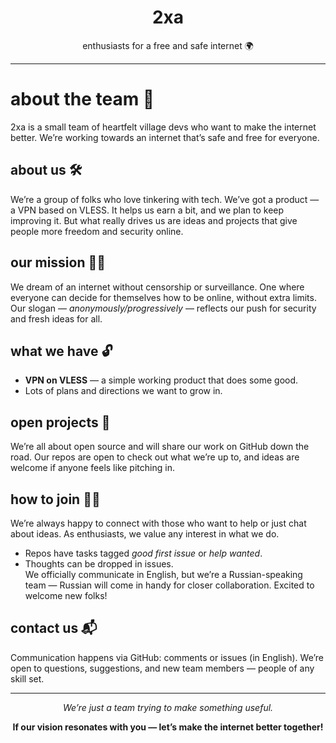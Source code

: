 <div align="center">
  <h1>2xa</h1>
  <p>enthusiasts for a free and safe internet 🌍</p>
</div>

---

# about the team 🏡  
2xa is a small team of heartfelt village devs who want to make the internet better. We’re working towards an internet that’s safe and free for everyone.  

## about us 🛠️  
We’re a group of folks who love tinkering with tech. We’ve got a product — a VPN based on VLESS. It helps us earn a bit, and we plan to keep improving it. But what really drives us are ideas and projects that give people more freedom and security online.  

## our mission 🏴‍☠️  
We dream of an internet without censorship or surveillance. One where everyone can decide for themselves how to be online, without extra limits. Our slogan — *anonymously/progressively* — reflects our push for security and fresh ideas for all.  

## what we have 🔓  
- **VPN on VLESS** — a simple working product that does some good.  
- Lots of plans and directions we want to grow in.  

## open projects 🚧  
We’re all about open source and will share our work on GitHub down the road. Our repos are open to check out what we’re up to, and ideas are welcome if anyone feels like pitching in.  

## how to join 🧑‍💻  
We’re always happy to connect with those who want to help or just chat about ideas. As enthusiasts, we value any interest in what we do.  
- Repos have tasks tagged *good first issue* or *help wanted*.  
- Thoughts can be dropped in issues.  
We officially communicate in English, but we’re a Russian-speaking team — Russian will come in handy for closer collaboration. Excited to welcome new folks!  

## contact us 📬  
Communication happens via GitHub: comments or issues (in English). We’re open to questions, suggestions, and new team members — people of any skill set.  

---

<div align="center">
  <p><em>We’re just a team trying to make something useful.</em></p>
  <p><strong>If our vision resonates with you — let’s make the internet better together!</strong></p>
</div>
